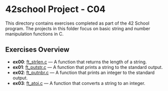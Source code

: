 # 42school Project - C04

This directory contains exercises completed as part of the 42 School program. The projects in this folder focus on basic string and number manipulation functions in C.

## Exercises Overview

- **ex00**: [ft_strlen.c](./ex00/ft_strlen.c) — A function that returns the length of a string.
- **ex01**: [ft_putstr.c](./ex01/ft_putstr.c) — A function that prints a string to the standard output.
- **ex02**: [ft_putnbr.c](./ex02/ft_putnbr.c) — A function that prints an integer to the standard output.
- **ex03**: [ft_atoi.c](./ex03/ft_atoi.c) — A function that converts a string to an integer.
